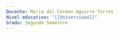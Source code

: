 ```yaml
---
Docente: Maria del Carmen Aguirre Torres
Nivel educativo: "[[Universidad]]"
Grado: Segundo Semestre
---
```


